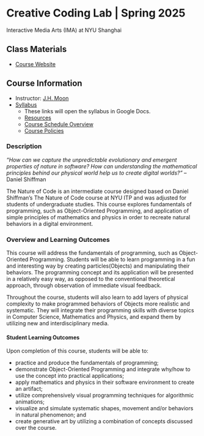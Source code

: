 # Creative Coding Lab | Spring 2025

Interactive Media Arts (IMA) at NYU Shanghai

## Class Materials

- [Course Website](https://moqn.github.io/IMA-Nature-of-Code/)

## Course Information

- Instructor: [J.H. Moon](mailto:jh.moon@nyu.edu)
- [Syllabus](https://docs.google.com/document/d/1fNX57oIpGL1dCpywXw035ivzZdmToGSTvdMhtscEHoY/edit?usp=sharing)
  - These links will open the syllabus in Google Docs.
  - [Resources](https://docs.google.com/document/d/1fNX57oIpGL1dCpywXw035ivzZdmToGSTvdMhtscEHoY/edit#bookmark=id.7hn1xbffa92p)
  - [Course Schedule Overview](https://docs.google.com/document/d/1fNX57oIpGL1dCpywXw035ivzZdmToGSTvdMhtscEHoY/edit#bookmark=id.y6mbbsoi6t21)
  - [Course Policies](https://docs.google.com/document/d/1fNX57oIpGL1dCpywXw035ivzZdmToGSTvdMhtscEHoY/edit#bookmark=id.azhyd49tdw8p)

### Description

_“How can we capture the unpredictable evolutionary and emergent properties of nature in software? How can understanding the mathematical principles behind our physical world help us to create digital worlds?”_ – Daniel Shiffman

The Nature of Code is an intermediate course designed based on Daniel Shiffman’s The Nature of Code course at NYU ITP and was adjusted for students of undergraduate studies. This course explores fundamentals of programming, such as Object-Oriented Programming, and application of simple principles of mathematics and physics in order to recreate natural behaviors in a digital environment.

### Overview and Learning Outcomes

This course will address the fundamentals of programming, such as Object-Oriented Programming. Students will be able to learn programming in a fun and interesting way by creating particles(Objects) and manipulating their behaviors. The programming concept and its application will be presented in a relatively easy way, as opposed to the conventional theoretical approach, through observation of immediate visual feedback.

Throughout the course, students will also learn to add layers of physical complexity to make programmed behaviors of Objects more realistic and systematic. They will integrate their programming skills with diverse topics in Computer Science, Mathematics and Physics, and expand them by utilizing new and interdisciplinary media.

#### Student Learning Outcomes

Upon completion of this course, students will be able to:

- practice and produce the fundamentals of programming;
- demonstrate Object-Oriented Programming and integrate why/how to use the concept into practical applications;
- apply mathematics and physics in their software environment to create an artifact;
- utilize comprehensively visual programming techniques for algorithmic animations;
- visualize and simulate systematic shapes, movement and/or behaviors in natural phenomenon; and
- create generative art by utilizing a combination of concepts discussed over the course.
